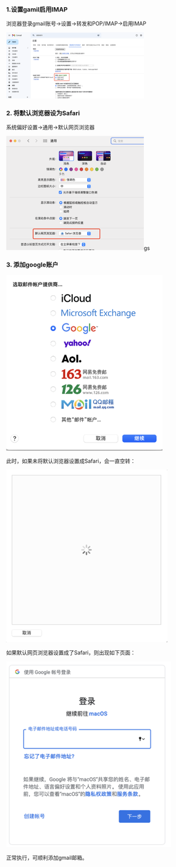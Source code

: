 ### 1.设置gamil启用IMAP

浏览器登录gmail账号->设置->转发和POP/IMAP->启用IMAP

<img src="../images/2022-09-24-11-13-46-image.png" title="" alt="" width="369">

### 2. 将默认浏览器设为Safari

系统偏好设置->通用->默认网页浏览器

<img src="../images/2022-09-24-11-15-35-image.png" title="" alt="" width="369">gs

### 3. 添加google账户

<img src="../images/2022-09-24-11-17-03-image.png" title="" alt="" width="419">

此时，如果未将默认浏览器设置成Safari，会一直空转：

<img src="../images/2022-09-24-11-18-11-image.png" title="" alt="" width="432">

如果默认网页浏览器设置成了Safari，则出现如下页面：

<img title="" src="../images/2022-09-24-11-19-12-image.png" alt="" width="442">

正常执行，可顺利添加gmail邮箱。
